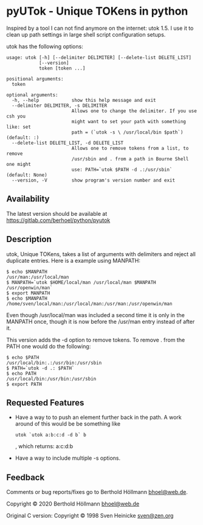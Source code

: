 # pyUTok - Unique TOKens in python

Inspired by a tool I can not find anymore on the internet: utok 1.5. I
use it to clean up path settings in large shell script configuration
setups.

utok has the following options:

```plaintext
usage: utok [-h] [--delimiter DELIMITER] [--delete-list DELETE_LIST]
            [--version]
            token [token ...]

positional arguments:
  token

optional arguments:
  -h, --help            show this help message and exit
  --delimiter DELIMITER, -s DELIMITER
                        Allows one to change the delimiter. If you use csh you
                        might want to set your path with something like: set
                        path = (`utok -s \ /usr/local/bin $path`) (default: :)
  --delete-list DELETE_LIST, -d DELETE_LIST
                        Allows one to remove tokens from a list, to remove
                        /usr/sbin and . from a path in Bourne Shell one might
                        use: PATH=`utok $PATH -d .:/usr/sbin` (default: None)
  --version, -V         show program's version number and exit
```

## Availability

The latest version should be available at <https://gitlab.com/berhoel/python/pyutok>

## Description

utok, Unique TOKens, takes a list of arguments with delimiters and
reject all duplicate entries. Here is a example using MANPATH:

```console
$ echo $MANPATH
/usr/man:/usr/local/man
$ MANPATH=`utok $HOME/local/man /usr/local/man $MANPATH /usr/openwin/man`
$ export MANPATH
$ echo $MANPATH
/home/sven/local/man:/usr/local/man:/usr/man:/usr/openwin/man
```

Even though /usr/local/man was included a second time it is only in
the MANPATH once, though it is now before the /usr/man entry instead
of after it.

This version adds the -d option to remove tokens. To remove . from the
PATH one would do the following:

```console
$ echo $PATH
/usr/local/bin:.:/usr/bin:/usr/sbin
$ PATH=`utok -d .: $PATH`
$ echo PATH
/usr/local/bin:/usr/bin:/usr/sbin
$ export PATH
```

## Requested Features

 * Have a way to to push an element further back in the path. A work
   around of this would be be something like 
   ```console
   utok `utok a:b:c:d -d b` b
   ```
   , which returns: a:c:d:b

  * Have a way to include multiple -s options. 

## Feedback

Comments or bug reports/fixes go to Berthold Höllmann <bhoel@web.de>.

Copyright © 2020 Berthold Höllmann <bhoel@web.de>

Original C version:
Copyright © 1998 Sven Heinicke <sven@zen.org>
